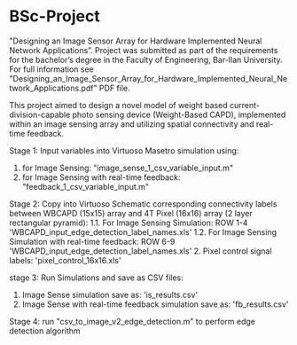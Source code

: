 # BSc-Project
"Designing an Image Sensor Array for Hardware Implemented Neural Network Applications”.
Project was submitted as part of the requirements for the bachelor’s degree in the Faculty of Engineering, Bar-Ilan University.
For full information see "Designing_an_Image_Sensor_Array_for_Hardware_Implemented_Neural_Network_Applications.pdf"  PDF file.

This project aimed to design a novel model of weight based current-division-capable photo sensing device (Weight-Based CAPD), implemented within an image sensing array and utilizing spatial connectivity and real-time feedback. 

Stage 1:
Input variables into Virtuoso Masetro simulation using:
  1. for Image Sensing: "image_sense_1_csv_variable_input.m"
  2. for Image Sensing with real-time feedback: "feedback_1_csv_variable_input.m"

Stage 2:
Copy into Virtuoso Schematic corresponding connectivity labels between WBCAPD (15x15) array and 4T Pixel (16x16) array (2 layer rectangular pyramid):
  1.1. For Image Sensing Simulation: ROW 1-4 'WBCAPD_input_edge_detection_label_names.xls'
  1.2. For Image Sensing Simulation with real-time feedback: ROW 6-9 'WBCAPD_input_edge_detection_label_names.xls'
  2.   Pixel control signal labels: 'pixel_control_16x16.xls'

stage 3: 
Run Simulations and save as CSV files:
  1. Image Sense simulation save as: 'is_results.csv'
  2. Image Sense with real-time feedback simulation save as: 'fb_results.csv'

Stage 4:
run "csv_to_image_v2_edge_detection.m" to perform edge detection algorithm
